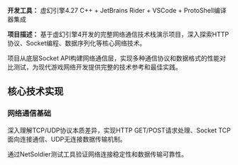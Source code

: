 **开发工具：** 虚幻引擎4.27 C++ + JetBrains Rider + VSCode + ProtoShell编译器集成

**项目描述：** 基于虚幻引擎4开发的完整网络通信技术栈演示项目，深入探索HTTP协议、Socket编程、数据序列化等核心网络技术。

项目从底层Socket API构建网络通信层，实现多种通信协议和数据格式的性能对比测试，为现代游戏网络开发提供完整的技术参考和最佳实践。

## 核心技术实现

### 网络通信基础

深入理解TCP/UDP协议本质差异，实现HTTP GET/POST请求处理、Socket TCP面向连接通信、UDP无连接数据传输机制。

通过NetSoldier测试工具验证网络连接稳定性和数据传输可靠性。
